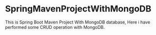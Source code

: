 # SpringMavenProjectWithMongoDB
This is Spring Boot Maven Project With MongoDB database, Here i have performed some CRUD operation with MongoDB.

